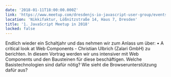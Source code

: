 ```yaml
---
date: '2018-01-11T18:00:00.000Z'
link: 'https://www.meetup.com/dresdenjs-io-javascript-user-group/events/242600603'
location: 'Nikkifaktur, Lößnitzstraße 14, Haus 7, Dresden'
title: '1. JavaScript Meetup in 2018'
locked: false
---
```

Endlich wieder ein Schaltjahr und das nehmen wir zum Anlass um über: • A critical look at Web Components - Christian Ulbrich (Zalari GmbH) zu berichten. In diesem Vortrag werden wir uns intensiver mit Web Components und den Bausteinen für diese beschäftigen. Welche Basistechnologien sind dafür nötig? Wie sieht die Browserunterstützung dafür aus?
